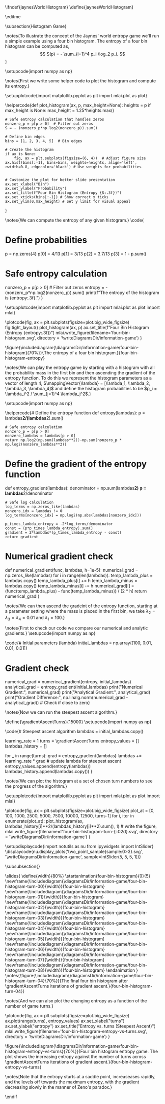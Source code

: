 \ifndef{jaynesWorldHistogram}
\define{jaynesWorldHistogram}

\editme

\subsection{Histogram Game}

\notes{To illustrate the concept of the Jaynes' world entropy game we'll run a simple example using a four bin histogram. The entropy of a four bin histogram can be computed as,
$$
S(p) = - \sum_{i=1}^4 p_i \log_2 p_i.
$$
}


\setupcode{import numpy as np}

\notes{First we write some helper code to plot the histogram and compute its entropy.}

\setupplotcode{import matplotlib.pyplot as plt
import mlai.plot as plot}

\helpercode{def plot_histogram(ax, p, max_height=None):
    heights = p
    if max_height is None:
        max_height = 1.25*heights.max()
    
    # Safe entropy calculation that handles zeros
    nonzero_p = p[p > 0]  # Filter out zeros
    S = - (nonzero_p*np.log2(nonzero_p)).sum()

    # Define bin edges
    bins = [1, 2, 3, 4, 5]  # Bin edges

    # Create the histogram
    if ax is None:
        fig, ax = plt.subplots(figsize=(6, 4))  # Adjust figure size 
    ax.hist(bins[:-1], bins=bins, weights=heights, align='left', rwidth=0.8, edgecolor='black') # Use weights for probabilities


    # Customize the plot for better slide presentation
    ax.set_xlabel("Bin")
    ax.set_ylabel("Probability")
    ax.set_title(f"Four Bin Histogram (Entropy {S:.3f})")
    ax.set_xticks(bins[:-1]) # Show correct x ticks
    ax.set_ylim(0,max_height) # Set y limit for visual appeal
}

\notes{We can compute the entropy of any given histogram.}
\code{
# Define probabilities
p = np.zeros(4)
p[0] = 4/13
p[1] = 3/13
p[2] = 3.7/13
p[3] = 1 - p.sum()

# Safe entropy calculation
nonzero_p = p[p > 0]  # Filter out zeros
entropy = - (nonzero_p*np.log2(nonzero_p)).sum()
print(f"The entropy of the histogram is {entropy:.3f}.")
}

\setupplotcode{import matplotlib.pyplot as plt
import mlai.plot as plot
import mlai}

\plotcode{fig, ax = plt.subplots(figsize=plot.big_wide_figsize)
fig.tight_layout()
plot_histogram(ax, p)
ax.set_title(f"Four Bin Histogram (Entropy {entropy:.3f})")
mlai.write_figure(filename='four-bin-histogram.svg', 
				  directory = '\writeDiagramsDir/information-game')
}

\figure{\includediagram{\diagramsDir/information-game/four-bin-histogram}{70%}}{The entropy of a four bin histogram.}{four-bin-histogram-entropy}

\notes{We can play the entropy game by starting with a histogram with all the probability mass in the first bin and then ascending the gradient of the entropy function. To do this we represent the histogram parameters as a vector of length 4, $\mappingVector{\lambda} = [\lambda_1, \lambda_2, \lambda_3, \lambda_4]$ and define the histogram probabilities to be $p_i = \lambda_i^2 / \sum_{j=1}^4 \lambda_j^2$.}

\setupcode{import numpy as np}

\helpercode{# Define the entropy function 
def entropy(lambdas):
    p = lambdas**2/(lambdas**2).sum()
    
    # Safe entropy calculation
    nonzero_p = p[p > 0]
    nonzero_lambdas = lambdas[p > 0]
    return np.log2(np.sum(lambdas**2))-np.sum(nonzero_p * np.log2(nonzero_lambdas**2))

# Define the gradient of the entropy function
def entropy_gradient(lambdas):
    denominator = np.sum(lambdas**2)
    p = lambdas**2/denominator
    
    # Safe log calculation
    log_terms = np.zeros_like(lambdas)
    nonzero_idx = lambdas != 0
    log_terms[nonzero_idx] = np.log2(np.abs(lambdas[nonzero_idx]))
    
    p_times_lambda_entropy = -2*log_terms/denominator
    const = (p*p_times_lambda_entropy).sum()
    gradient = 2*lambdas*(p_times_lambda_entropy - const)
    return gradient

# Numerical gradient check
def numerical_gradient(func, lambdas, h=1e-5):
    numerical_grad = np.zeros_like(lambdas)
    for i in range(len(lambdas)):
        temp_lambda_plus = lambdas.copy()
        temp_lambda_plus[i] += h
        temp_lambda_minus = lambdas.copy()
        temp_lambda_minus[i] -= h
        numerical_grad[i] = (func(temp_lambda_plus) - func(temp_lambda_minus)) / (2 * h)
    return numerical_grad
}

\notes{We can then ascend the gradeint of the entropy function, starting at a parameter setting where the mass is placed in the first bin, we take $\lambda_2 = \lambda_3 = \lambda_4 = 0.01$ and $\lambda_1 = 100$.}

\notes{First to check our code we compare our numerical and analytic gradients.}
\setupcode{import numpy as np}

\code{# Initial parameters (lambda)
initial_lambdas = np.array([100, 0.01, 0.01, 0.01])

# Gradient check
numerical_grad = numerical_gradient(entropy, initial_lambdas)
analytical_grad = entropy_gradient(initial_lambdas)
print("Numerical Gradient:", numerical_grad)
print("Analytical Gradient:", analytical_grad)
print("Gradient Difference:", np.linalg.norm(numerical_grad - analytical_grad))  # Check if close to zero}

\notes{Now we can run the steepest ascent algorithm.}

\define{\gradientAscentTurns}{15000}
\setupcode{import numpy as np}

\code{# Steepest ascent algorithm
lambdas = initial_lambdas.copy()

learning_rate = 1
turns = \gradientAscentTurns
entropy_values = []
lambdas_history = []

for _ in range(turns):
    grad = entropy_gradient(lambdas)
    lambdas += learning_rate * grad # update lambda for steepest ascent
    entropy_values.append(entropy(lambdas))
    lambdas_history.append(lambdas.copy())
}

\notes{We can plot the histogram at a set of chosen turn numbers to see the progress of the algorithm.}

\setupplotcode{import matplotlib.pyplot as plt
import mlai.plot as plot
import mlai}

\plotcode{fig, ax = plt.subplots(figsize=plot.big_wide_figsize)
plot_at = [0, 100, 1000, 2500, 5000, 7500, 10000, 12500, turns-1]
for i, iter in enumerate(plot_at):
    plot_histogram(ax, lambdas_history[i]**2/(lambdas_history[i]**2).sum(), 1)
    # write the figure,
    mlai.write_figure(filename=f'four-bin-histogram-turn-{i:02d}.svg', 
					  directory = '\writeDiagramsDir/information-game')
}

\setupdisplaycode{import notutils as nu
from ipywidgets import IntSlider}
\displaycode{nu.display_plots('two_point_sample{sample:0>3}.svg', 
                            '\writeDiagramsDir/information-game', 
							sample=IntSlider(5, 5, 5, 1))}
							

\subsubsection{}

\slides{
\define{width}{80%}
\startanimation{four-bin-histogram}{0}{5}
\newframe{\includediagram{\diagramsDir/information-game/four-bin-histogram-turn-00}{\width}}{four-bin-histogram}
\newframe{\includediagram{\diagramsDir/information-game/four-bin-histogram-turn-01}{\width}}{four-bin-histogram}
\newframe{\includediagram{\diagramsDir/information-game/four-bin-histogram-turn-02}{\width}}{four-bin-histogram}
\newframe{\includediagram{\diagramsDir/information-game/four-bin-histogram-turn-03}{\width}}{four-bin-histogram}
\newframe{\includediagram{\diagramsDir/information-game/four-bin-histogram-turn-04}{\width}}{four-bin-histogram}
\newframe{\includediagram{\diagramsDir/information-game/four-bin-histogram-turn-05}{\width}}{four-bin-histogram}
\newframe{\includediagram{\diagramsDir/information-game/four-bin-histogram-turn-06}{\width}}{four-bin-histogram}
\newframe{\includediagram{\diagramsDir/information-game/four-bin-histogram-turn-07}{\width}}{four-bin-histogram}
\newframe{\includediagram{\diagramsDir/information-game/four-bin-histogram-turn-08}{\width}}{four-bin-histogram}
\endanimation
}
\notes{\figure{\includediagram{\diagramsDir/information-game/four-bin-histogram-turn-04}{70%}}{The final four bin histogram after \gradientAscentTurns iterations of gradient ascent.}{four-bin-histogram-turn-04}}

\notes{And we can also plot the changing entropy as a function of the number of game turns.}

\plotcode{fig, ax = plt.subplots(figsize=plot.big_wide_figsize)
ax.plot(range(turns), entropy_values)
ax.set_xlabel("turns")
ax.set_ylabel("entropy")
ax.set_title("Entropy vs. turns (Steepest Ascent)")
mlai.write_figure(filename='four-bin-histogram-entropy-vs-turns.svg', 
				  directory = '\writeDiagramsDir/information-game')
}

\figure{\includediagram{\diagramsDir/information-game/four-bin-histogram-entropy-vs-turns}{70%}}{Four bin histogram entropy game. The plot shows the increasing entropy against the number of turns across \gradientAscentTurns iterations of gradient ascent.}{four-bin-histogram-entropy-vs-turns}

\notes{Note that the entropy starts at a saddle point, increaseases rapidly, and the levels off towards the maximum entropy, with the gradient decreasing slowly in the manner of Zeno's paradox.}

\endif
